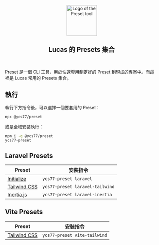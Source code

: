 <p align="center">
  <br />
  <a href="https://preset.dev">
    <img width="100" src="https://raw.githubusercontent.com/preset/cli/main/.github/assets/logo.svg" alt="Logo of the Preset tool">
  </a>
  <br />
</p>

<h2 align="center">Lucas 的 Presets 集合</h2>

<br />

[Preset](https://preset.dev/) 是一個 CLI 工具，用於快速套用制定好的 Preset 到現成的專案中。而這裡是 Lucas 常用的 Presets 集合。

## 執行

執行下方指令後，可以選擇一個要套用的 Preset：

```bash
npx @ycs77/preset
```

或是全域安裝執行：

```bash
npm i -g @ycs77/preset
ycs77-preset
```

## Laravel Presets

| Preset                                                           | 安裝指令                        |
| ---------------------------------------------------------------- | ------------------------------- |
| [Initialize](https://github.com/ycs77/preset-laravel)            | `ycs77-preset laravel`          |
| [Tailwind CSS](https://github.com/ycs77/preset-laravel-tailwind) | `ycs77-preset laravel-tailwind` |
| [Inertia.js](https://github.com/ycs77/preset-laravel-inertia)    | `ycs77-preset laravel-inertia`  |

## Vite Presets

| Preset                                                        | 安裝指令                     |
| ------------------------------------------------------------- | ---------------------------- |
| [Tailwind CSS](https://github.com/ycs77/preset-vite-tailwind) | `ycs77-preset vite-tailwind` |
